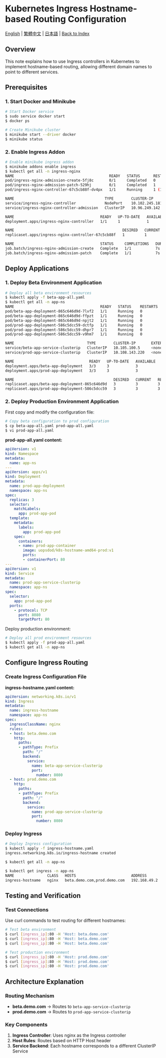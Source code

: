 # Kubernetes Ingress Hostname-based Routing Configuration

[English](../en/29_k8s_ingress_hostname_based.md) | [繁體中文](../zh-tw/29_k8s_ingress_hostname_based.md) | [日本語](../ja/29_k8s_ingress_hostname_based.md) | [Back to Index](../README.md)

## Overview

This note explains how to use Ingress controllers in Kubernetes to implement hostname-based routing, allowing different domain names to point to different services.

## Prerequisites

### 1. Start Docker and Minikube

```bash
# Start Docker service
$ sudo service docker start
$ docker ps

# Create Minikube cluster
$ minikube start --driver docker
$ minikube status
```

### 2. Enable Ingress Addon

```bash
# Enable minikube ingress addon
$ minikube addons enable ingress
$ kubectl get all -n ingress-nginx
NAME                                           READY   STATUS      RESTARTS      AGE
pod/ingress-nginx-admission-create-5fj8c       0/1     Completed   0             22h
pod/ingress-nginx-admission-patch-529hj        0/1     Completed   1             22h
pod/ingress-nginx-controller-67c5cb88f-dv4px   1/1     Running     1 (14m ago)   22h

NAME                                         TYPE        CLUSTER-IP       EXTERNAL-IP   PORT(S)                      AGE
service/ingress-nginx-controller             NodePort    10.102.245.181   <none>        80:30447/TCP,443:31545/TCP   22h
service/ingress-nginx-controller-admission   ClusterIP   10.96.249.142    <none>        443/TCP                      22h

NAME                                       READY   UP-TO-DATE   AVAILABLE   AGE
deployment.apps/ingress-nginx-controller   1/1     1            1           22h

NAME                                                 DESIRED   CURRENT   READY   AGE
replicaset.apps/ingress-nginx-controller-67c5cb88f   1         1         1       22h

NAME                                       STATUS     COMPLETIONS   DURATION   AGE
job.batch/ingress-nginx-admission-create   Complete   1/1           7s         22h
job.batch/ingress-nginx-admission-patch    Complete   1/1           7s         22h
```

## Deploy Applications

### 1. Deploy Beta Environment Application

```bash
# Deploy all beta environment resources
$ kubectl apply -f beta-app-all.yaml
$ kubectl get all -n app-ns
NAME                                       READY   STATUS    RESTARTS   AGE
pod/beta-app-deployment-865c646d9d-7lvf2   1/1     Running   0          2m35s
pod/beta-app-deployment-865c646d9d-ffpzt   1/1     Running   0          2m35s
pod/beta-app-deployment-865c646d9d-npjt2   1/1     Running   0          2m35s
pod/prod-app-deployment-586c5dcc59-dctfp   1/1     Running   0          37s
pod/prod-app-deployment-586c5dcc59-dhpr7   1/1     Running   0          37s
pod/prod-app-deployment-586c5dcc59-v9hm7   1/1     Running   0          37s

NAME                                 TYPE        CLUSTER-IP       EXTERNAL-IP   PORT(S)    AGE
service/beta-app-service-clusterip   ClusterIP   10.105.100.5     <none>        8080/TCP   2m35s
service/prod-app-service-clusterip   ClusterIP   10.108.143.220   <none>        8080/TCP   37s

NAME                                  READY   UP-TO-DATE   AVAILABLE   AGE
deployment.apps/beta-app-deployment   3/3     3            3           2m35s
deployment.apps/prod-app-deployment   3/3     3            3           37s

NAME                                             DESIRED   CURRENT   READY   AGE
replicaset.apps/beta-app-deployment-865c646d9d   3         3         3       2m35s
replicaset.apps/prod-app-deployment-586c5dcc59   3         3         3       37s
```

### 2. Deploy Production Environment Application

First copy and modify the configuration file:

```bash
# Copy beta configuration to prod configuration
$ cp beta-app-all.yaml prod-app-all.yaml
$ vi prod-app-all.yaml
```

**prod-app-all.yaml content:**

```yaml
apiVersion: v1
kind: Namespace
metadata:
  name: app-ns
---
apiVersion: apps/v1
kind: Deployment
metadata:
  name: prod-app-deployment
  namespace: app-ns
spec:
  replicas: 3
  selector:
    matchLabels:
      app: prod-app-pod
  template:
    metadata:
      labels:
        app: prod-app-pod
    spec:
      containers:
      - name: prod-app-container
        image: uopsdod/k8s-hostname-amd64-prod:v1
        ports: 
        - containerPort: 80
---
apiVersion: v1
kind: Service
metadata:
  name: prod-app-service-clusterip
  namespace: app-ns
spec:
  selector:
    app: prod-app-pod
  ports:
    - protocol: TCP
      port: 8080
      targetPort: 80
```

Deploy production environment:

```bash
# Deploy all prod environment resources
$ kubectl apply -f prod-app-all.yaml
$ kubectl get all -n app-ns
```

## Configure Ingress Routing

### Create Ingress Configuration File

**ingress-hostname.yaml content:**

```yaml
apiVersion: networking.k8s.io/v1
kind: Ingress
metadata:
  name: ingress-hostname
  namespace: app-ns
spec:
  ingressClassName: nginx
  rules:
  - host: beta.demo.com
    http:
      paths:
      - pathType: Prefix
        path: "/"
        backend:
          service:
            name: beta-app-service-clusterip
            port:
              number: 8080
  - host: prod.demo.com
    http:
      paths:
      - pathType: Prefix
        path: "/"
        backend:
          service:
            name: prod-app-service-clusterip
            port:
              number: 8080
```

### Deploy Ingress

```bash
# Deploy Ingress configuration
$ kubectl apply -f ingress-hostname.yaml
ingress.networking.k8s.io/ingress-hostname created

$ kubectl get all -n app-ns

$ kubectl get ingress -n app-ns
NAME               CLASS   HOSTS                         ADDRESS        PORTS   AGE
ingress-hostname   nginx   beta.demo.com,prod.demo.com   192.168.49.2   80      93s
```

## Testing and Verification

### Test Connections

Use curl commands to test routing for different hostnames:

```bash
# Test beta environment
$ curl [ingress_ip]:80 -H 'Host: beta.demo.com'
$ curl [ingress_ip]:80 -H 'Host: beta.demo.com'
$ curl [ingress_ip]:80 -H 'Host: beta.demo.com'

# Test production environment
$ curl [ingress_ip]:80 -H 'Host: prod.demo.com'
$ curl [ingress_ip]:80 -H 'Host: prod.demo.com'
$ curl [ingress_ip]:80 -H 'Host: prod.demo.com'
```

## Architecture Explanation

### Routing Mechanism

- **beta.demo.com** → Routes to `beta-app-service-clusterip`
- **prod.demo.com** → Routes to `prod-app-service-clusterip`

### Key Components

1. **Ingress Controller**: Uses nginx as the Ingress controller
2. **Host Rules**: Routes based on HTTP Host header
3. **Service Backend**: Each hostname corresponds to a different ClusterIP Service